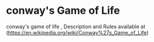 # conway's Game of Life
conway's game of life , Description and Rules available at (https://en.wikipedia.org/wiki/Conway%27s_Game_of_Life)
